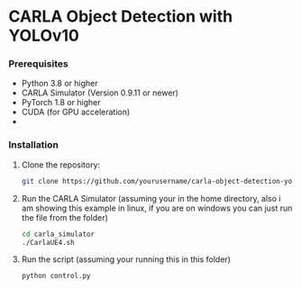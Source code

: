 # CARLA Object Detection with YOLOv10

### Prerequisites

- Python 3.8 or higher
- CARLA Simulator (Version 0.9.11 or newer)
- PyTorch 1.8 or higher
- CUDA (for GPU acceleration)
- 
### Installation

1. Clone the repository:
   ```bash
   git clone https://github.com/yourusername/carla-object-detection-yolov8.git
2. Run the CARLA Simulator
   (assuming your in the home directory, also i am showing this example in linux, if you are on windows you can just run the file from the folder)
   ```bash
   cd carla_simulator
   ./CarlaUE4.sh
   
4. Run the script
   (assuming your running this in this folder)
   ```
   python control.py
 
